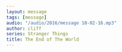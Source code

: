 ```yaml
---
layout: message
tags: [message]
audio: "/audio/2016/message 10-02-16.mp3"
author: cliff
series: Stranger Things
title: The End of The World
---
```

